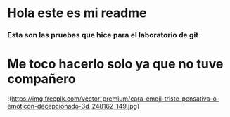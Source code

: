 # Hola este es mi readme
### Esta son las pruebas que hice para el laboratorio de git
# Me toco hacerlo solo ya que no tuve compañero 


!(https://img.freepik.com/vector-premium/cara-emoji-triste-pensativa-o-emoticon-decepcionado-3d_248162-149.jpg)

